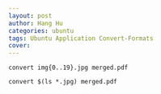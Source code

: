```yaml
---
layout: post
author: Hang Hu
categories: ubuntu
tags: Ubuntu Application Convert-Formats 
cover: 
---
```


```
convert img{0..19}.jpg merged.pdf
```
```
convert $(ls *.jpg) merged.pdf
```
